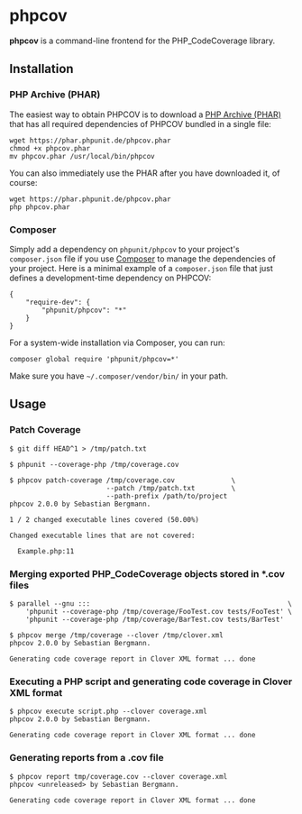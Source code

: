 # phpcov

**phpcov** is a command-line frontend for the PHP_CodeCoverage library.

## Installation

### PHP Archive (PHAR)

The easiest way to obtain PHPCOV is to download a [PHP Archive (PHAR)](http://php.net/phar) that has all required dependencies of PHPCOV bundled in a single file:

    wget https://phar.phpunit.de/phpcov.phar
    chmod +x phpcov.phar
    mv phpcov.phar /usr/local/bin/phpcov

You can also immediately use the PHAR after you have downloaded it, of course:

    wget https://phar.phpunit.de/phpcov.phar
    php phpcov.phar

### Composer

Simply add a dependency on `phpunit/phpcov` to your project's `composer.json` file if you use [Composer](http://getcomposer.org/) to manage the dependencies of your project. Here is a minimal example of a `composer.json` file that just defines a development-time dependency on PHPCOV:

    {
        "require-dev": {
            "phpunit/phpcov": "*"
        }
    }

For a system-wide installation via Composer, you can run:

    composer global require 'phpunit/phpcov=*'

Make sure you have `~/.composer/vendor/bin/` in your path.

## Usage

### Patch Coverage

    $ git diff HEAD^1 > /tmp/patch.txt

    $ phpunit --coverage-php /tmp/coverage.cov

    $ phpcov patch-coverage /tmp/coverage.cov              \
                            --patch /tmp/patch.txt         \
                            --path-prefix /path/to/project
    phpcov 2.0.0 by Sebastian Bergmann.

    1 / 2 changed executable lines covered (50.00%)

    Changed executable lines that are not covered:

      Example.php:11

### Merging exported PHP_CodeCoverage objects stored in *.cov files

    $ parallel --gnu :::                                                 \
        'phpunit --coverage-php /tmp/coverage/FooTest.cov tests/FooTest' \
        'phpunit --coverage-php /tmp/coverage/BarTest.cov tests/BarTest'

    $ phpcov merge /tmp/coverage --clover /tmp/clover.xml
    phpcov 2.0.0 by Sebastian Bergmann.

    Generating code coverage report in Clover XML format ... done

### Executing a PHP script and generating code coverage in Clover XML format

    $ phpcov execute script.php --clover coverage.xml
    phpcov 2.0.0 by Sebastian Bergmann.

    Generating code coverage report in Clover XML format ... done

### Generating reports from a .cov file

    $ phpcov report tmp/coverage.cov --clover coverage.xml
    phpcov <unreleased> by Sebastian Bergmann.

    Generating code coverage report in Clover XML format ... done
